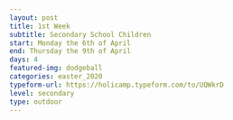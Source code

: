 ```yaml
---
layout: post
title: 1st Week
subtitle: Secondary School Children
start: Monday the 6th of April
end: Thursday the 9th of April
days: 4
featured-img: dodgeball
categories: easter_2020
typeform-url: https://holicamp.typeform.com/to/UQWkrD
level: secondary
type: outdoor
---
```

